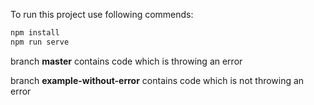 To run this project use following commends:
```bash
npm install
npm run serve
```

branch **master** contains code which is throwing an error

branch **example-without-error** contains code which is not throwing an error
